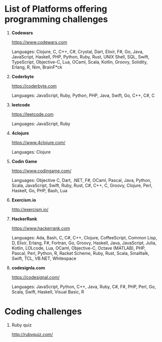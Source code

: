 # List of Platforms offering programming challenges

1. **Codewars**

   https://www.codewars.com

   Languages: Clojure, C, C++, C#, Crystal, Dart, Elixir, F#, Go, Java, JavaScript, Haskell, PHP, Python, Ruby, Rust, UNIX Shell, SQL, Swift, TypeScript, Objective-C, Lua, OCaml, Scala, Kotlin, Groovy, Solidity, Erlang, R, Nim, BrainF\*ck

2. **Coderbyte**

   https://coderbyte.com

   Languages: JavaScript, Ruby, Python, PHP, Java, Swift, Go, C++, C#, C

3. **leetcode**

   https://leetcode.com

   Languages: JavaScript, Ruby

4. **4clojure**

   https://www.4clojure.com/

   Languages: Clojure

5. **Codin Game**

   https://www.codingame.com/

   Languages: Objective C, Dart, .NET, F#, OCaml, Pascal, Java, Python, Scala, JavaScript, Swift, Ruby, Rust, C#, C++, C, Groovy, Clojure, Perl, Haskell, Go, PHP, Bash, Lua

6. **Exercism.io**

   http://exercism.io/

7. **HackerRank**

   https://www.hackerrank.com

   Languages: Ada, Bash, C, C#, C++, Clojure, CoffeeScript, Common Lisp, D, Elixir, Erlang, F#, Fortran, Go, Groovy, Haskell, Java, JavaScript, Julia, Kotlin, LOLcode, Lua, OCaml, Objective-C, Octave (MATLAB), PHP, Pascal, Perl, Python, R, Racket Scheme, Ruby, Rust, Scala, Smalltalk, Swift, TCL, VB.NET, Whitespace

8. **codesignla.com**

   https://codesignal.com/

   Languages: JavaScript, Python, C++, Java, Ruby, C#, F#, PHP, Perl, Go, Scala, Swift, Haskell, Visual Basic, R

# Coding challenges

1. Ruby quiz

   http://rubyquiz.com/
